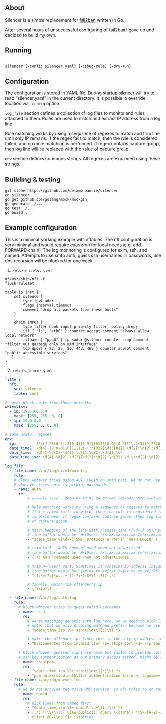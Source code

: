## About

Silencer is a simple replacement for [fail2ban](https://www.fail2ban.org) written in Go.

After several hours of unsuccessful configuring of fail2ban I gave up and decided to build my own.

## Running
```

silencer [-config silencer.yaml] [-debug-rule] [-dry-run]

```

## Configuration
The configuration is stored in YAML file. During startup silencer will
try to read "silencer.yaml" in the current directory. It is possible
to override location via `-config` option.


`log_file` section defines a collection of log files to monitor and
rules attached to them. Rules are used to match and extract IP address
from a log line.


Rule matching works by using a sequence of regexes to match and trim
line until only IP remains. If the regex fails to match, then the rule
is considered failed, and no more matching is performed. If regex
contains capture group, then log line will be replaced with the value
of capture group.


`env` section defines commons strings. All regexes are expanded using
these strings.


## Building & testing

```
git clone https://github.com/delamonpansie/silencer
cd silencer
go get github.com/golang/mock/mockgen
go generate ./...
go test ./...
go build .
```

## Example configuration

This is a minimal working example with nftables. The nft configuration
is very minimal and would require extension for local needs (e.g. add
FORWARD chain). The log monitoring is configured for exim, ssh, and
named. Attempts to use smtp auth, guess ssh usernames or passwords,
use dns recursion will be blocked for one week.


1. `/etc/nftables.conf`
```
#!/usr/sbin/nft -f
flush ruleset

table ip inet {
	set silence {
		type ipv4_addr
		flags interval,timeout
		comment "drop all packets from these hosts"
	}

	chain INPUT {
		type filter hook input priority filter; policy drop;
		iif { "lo", "eth0" } counter accept comment "always allow local network"
		iifname { "ppp0" } ip saddr @silence counter drop comment "filter out garbage only on WAN interface"
		tcp dport { 22, 25, 80, 443, 465 } counter accept comment "public accessible services"
   }
}
```

2. `/etc/silencer.yaml`
```yaml
filter:
  nft:
    set: silence
    table: inet

# never block hosts from these networks
whitelist:
  - ip: 192.168.0.0
    mask: [255, 255, 0, 0]
  - ip: 10.0.0.0
    mask: [255, 0, 0, 0]

# some useful regexes
env:
  ip:         (?:(?:25[0-5]|2[0-4][0-9]|[01]?[0-9][0-9]?)\.){3}(?:25[0-5]|2[0-4][0-9]|[01]?[0-9][0-9]?)
  date_time1: \d{4}-(?:0\d|10|11|12)-(?:[012]\d|3[01]) \d{2}:\d{2}:\d{2}.\d+
  date_time:  \d{4}-\d{2}-\d{2} \d{2}:\d{2}:\d{2}.\d+
  date_time_iso: \d{4}-\d{2}-\d{2}T\d{2}:\d{2}:\d{2}\.\d+\+\d{2}:\d{2}

log_file:
  - file_name: /var/log/exim4/mainlog
    rule:
    # block whoever tries using AUTH LOGIN on smtp port. We do not use authentication, so
    # who ever tries auth is picking passowrds
    - name: auth
      re:
          # example line: `2024-09-10 02:20:07.641 [20764] SMTP protocol error in "AUTH LOGIN" H=(User) [xx.xx.xx.xx]:xx I=[xx.xx.xx.xx]:25 AUTH command used when not advertised`

          # Rule matching works by using a sequence of regexes to match and trim line until only IP remains.
          # If the regex fails to match, then the rule is considered failed, and no more matching
          # is performed. If regex contains capture group, then log line will be replaced with the value
          # of capture group.

          # match begging of the line with /^$date_time \[\d+\] SMTP protocol error in "AUTH LOGIN"/ and select tail for latter processing.
          # line buffer would be `H=(User) [xx.xx.xx.xx]:xx I=[xx.xx.xx.xx]:25 AUTH command used when not advertised` after this regex has been matched
          - ^$date_time \[\d+\] SMTP protocol error in "AUTH LOGIN" (.*)

          # trim tail ` AUTH command used when not advertised`
          # line buffer would be `H=(User) [xx.xx.xx.xx]:xx I=[xx.xx.xx.xx]:25` after this regex has been matched.
          - (.*) AUTH command used when not advertised$$

          # trim H=(User) part. Sometimes it contains ip idderss inside (), so we should be careful
          # line buffer would be `[xx.xx.xx.xx]:xx I=[xx.xx.xx.xx]:25` after this regex has been matched
          - ^(?:H=(?:[\w.-]+ )?(?:\(\S+\) )?)?(.*)

          # finnaly, match the offender's ip
          - \[($ip)\]

  - file_name: /var/log/auth.log
    rule:
      # block whoever tries to guess valid usernames
      - name: sshd
        re:
          # we're matching generic auth.log here, so we need to pick lines coming from sshd first.
          # note, that we also dropping matched prefix, because we use capture group to match tail of the line. Contents of this capture group will be used as next line buffer.
          - ^$date_time_iso \S+ sshd\[\d+\][:]\s(.*)

          # match the offender ip. Since this is the only ip address in the log line, the rule is very simple
          - ^Disconnected from invalid user \S+ ($ip) port \d+ \[preauth\]

      # block whoever guessed right username but failed to provide correct pasword. It's safe since we have
      # ssh key authentication as our primary access method. Might be risky otherwise.
      - name: sshd-pam
        re:
          - ^$date_time_iso \S+ sshd\[\d+\][:]\s(.*)
          - ^pam_unix\(sshd:auth\)[:] authentication failure; logname= uid=0 euid=0 tty=ssh ruser= rhost=($ip)\s*(?:\s+user=\S*)?$$
  - file_name: /var/log/daemon.log
    rule:
      # we do not provide recursive DNS service, so who tries to do recursion should be blocked
      - name: named
        re:
          # pick lines from named first
          - ^$date_time_iso \S+ named\[\d+\][:]\s(.*)
          - (.*) \(\S+\)[:] view public[:] query \(cache\) '\S+/[A-Z]+/IN' denied$$
          - client @0x[\da-f]+ ($ip)#\d+
```
